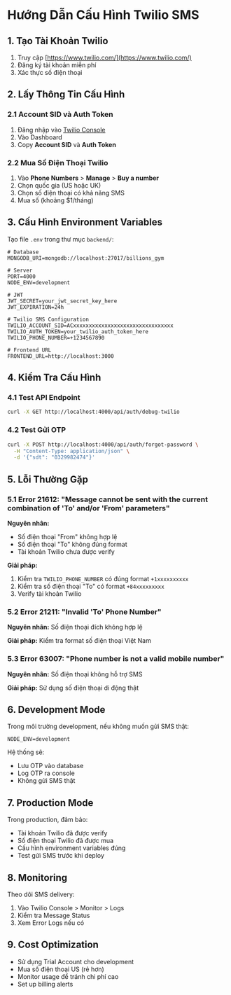 # Hướng Dẫn Cấu Hình Twilio SMS

## 1. Tạo Tài Khoản Twilio

1. Truy cập [https://www.twilio.com/](https://www.twilio.com/)
2. Đăng ký tài khoản miễn phí
3. Xác thực số điện thoại

## 2. Lấy Thông Tin Cấu Hình

### 2.1 Account SID và Auth Token
1. Đăng nhập vào [Twilio Console](https://console.twilio.com/)
2. Vào Dashboard
3. Copy **Account SID** và **Auth Token**

### 2.2 Mua Số Điện Thoại Twilio
1. Vào **Phone Numbers** > **Manage** > **Buy a number**
2. Chọn quốc gia (US hoặc UK)
3. Chọn số điện thoại có khả năng SMS
4. Mua số (khoảng $1/tháng)

## 3. Cấu Hình Environment Variables

Tạo file `.env` trong thư mục `backend/`:

```env
# Database
MONGODB_URI=mongodb://localhost:27017/billions_gym

# Server
PORT=4000
NODE_ENV=development

# JWT
JWT_SECRET=your_jwt_secret_key_here
JWT_EXPIRATION=24h

# Twilio SMS Configuration
TWILIO_ACCOUNT_SID=ACxxxxxxxxxxxxxxxxxxxxxxxxxxxxxxxx
TWILIO_AUTH_TOKEN=your_twilio_auth_token_here
TWILIO_PHONE_NUMBER=+1234567890

# Frontend URL
FRONTEND_URL=http://localhost:3000
```

## 4. Kiểm Tra Cấu Hình

### 4.1 Test API Endpoint
```bash
curl -X GET http://localhost:4000/api/auth/debug-twilio
```

### 4.2 Test Gửi OTP
```bash
curl -X POST http://localhost:4000/api/auth/forgot-password \
  -H "Content-Type: application/json" \
  -d '{"sdt": "0329982474"}'
```

## 5. Lỗi Thường Gặp

### 5.1 Error 21612: "Message cannot be sent with the current combination of 'To' and/or 'From' parameters"
**Nguyên nhân:**
- Số điện thoại "From" không hợp lệ
- Số điện thoại "To" không đúng format
- Tài khoản Twilio chưa được verify

**Giải pháp:**
1. Kiểm tra `TWILIO_PHONE_NUMBER` có đúng format `+1xxxxxxxxxx`
2. Kiểm tra số điện thoại "To" có format `+84xxxxxxxxx`
3. Verify tài khoản Twilio

### 5.2 Error 21211: "Invalid 'To' Phone Number"
**Nguyên nhân:** Số điện thoại đích không hợp lệ

**Giải pháp:** Kiểm tra format số điện thoại Việt Nam

### 5.3 Error 63007: "Phone number is not a valid mobile number"
**Nguyên nhân:** Số điện thoại không hỗ trợ SMS

**Giải pháp:** Sử dụng số điện thoại di động thật

## 6. Development Mode

Trong môi trường development, nếu không muốn gửi SMS thật:

```env
NODE_ENV=development
```

Hệ thống sẽ:
- Lưu OTP vào database
- Log OTP ra console
- Không gửi SMS thật

## 7. Production Mode

Trong production, đảm bảo:
- Tài khoản Twilio đã được verify
- Số điện thoại Twilio đã được mua
- Cấu hình environment variables đúng
- Test gửi SMS trước khi deploy

## 8. Monitoring

Theo dõi SMS delivery:
1. Vào Twilio Console > Monitor > Logs
2. Kiểm tra Message Status
3. Xem Error Logs nếu có

## 9. Cost Optimization

- Sử dụng Trial Account cho development
- Mua số điện thoại US (rẻ hơn)
- Monitor usage để tránh chi phí cao
- Set up billing alerts


